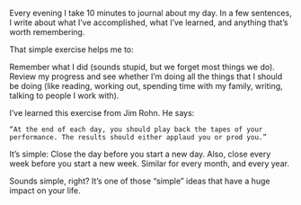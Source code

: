 Every evening I take 10 minutes to journal about my day. In a few sentences, I write about what I’ve accomplished, what I’ve learned, and anything that’s worth remembering.

That simple exercise helps me to:

Remember what I did (sounds stupid, but we forget most things we do).
    Review my progress and see whether I’m doing all the things that I should be doing (like reading, working out, spending time with my family, writing, talking to people I work with).

I’ve learned this exercise from Jim Rohn. He says:

    “At the end of each day, you should play back the tapes of your performance. The results should either applaud you or prod you.”

It’s simple: Close the day before you start a new day. Also, close every week before you start a new week. Similar for every month, and every year.

Sounds simple, right? It’s one of those “simple” ideas that have a huge impact on your life.